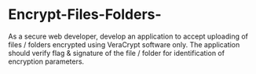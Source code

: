 # Encrypt-Files-Folders-
As a secure web developer, develop an application to accept uploading of files / folders encrypted using VeraCrypt software only. The application should verify flag &amp; signature of the file / folder for identification of encryption parameters.
